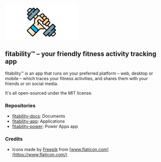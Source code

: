 <div>
    <img src="https://raw.githubusercontent.com/fitability/.github/main/assets/github-repo-3840x1920.png" width="240" height="120">
</div>

## fitability:tm: &ndash; your friendly fitness activity tracking app ##

fitability:tm: is an app that runs on your preferred platform &ndash; web, desktop or mobile &ndash; which traces your fitness activities, and shares them with your friends or on social media.

It's all open-sourced under the MIT license.


### Repositories ###

* [fitability-docs](https://github.com/fitability/fitability-docs): Documents
* [fitability-app](https://github.com/fitability/fitability-app): Applications
* [fitability-power](https://github.com/fitability/fitability-power): Power Apps app


### Credits ###

* Icons made by [Freepik](https://www.flaticon.com/authors/freepik) from [www.flaticon.com](https://www.flaticon.com/)
